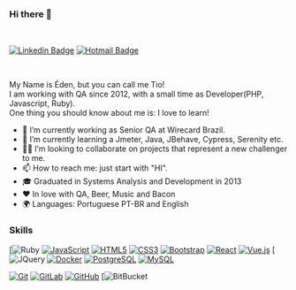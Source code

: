 ### Hi there 👋
<br/>

[![Linkedin Badge](https://img.shields.io/badge/-LinkedIn-blue?style=flat-square&logo=Linkedin&logoColor=white&link=https://https://www.linkedin.com/in/edenpereira)](https://https://www.linkedin.com/in/edenpereira)
[![Hotmail Badge](https://img.shields.io/badge/-Hotmail-0078D4?style=flat-square&logo=microsoft-outlook&logoColor=white&link=mailto:luizcarlos_abbott@hotmail.com)](mailto:edenjp@hotmail.com)

<br/>

My Name is Éden, but you can call me Tio!  
I am working with QA since 2012, with a small time as Developer(PHP, Javascript, Ruby).  
One thing you should know about me is: I love to learn!

- 🔭 I’m currently working as Senior QA at Wirecard Brazil.
- 🌱 I’m currently learning a Jmeter, Java, JBehave, Cypress, Serenity etc.
- 💪🏽 I’m looking to collaborate on projects that represent a new challenger to me.
- 📫 How to reach me: just start with "HI".
- 🎓 Graduated in Systems Analysis and Development in 2013
- ❤️ In love with QA, Beer, Music and Bacon
- 🌍 Languages: Portuguese PT-BR and English

### Skills

[![Ruby](https://img.shields.io/badge/Ruby-CC342D?style=flat-square&logo=ruby&logoColor=white)
[![JavaScript](https://img.shields.io/badge/-JavaScript-black?style=flat-square&logo=javascript&link=https://github.com/edenjp/)](https://github.com/edenjp/)
[![HTML5](https://img.shields.io/badge/-HTML5-E34F26?style=flat-square&logo=html5&logoColor=white&link=https://github.com/edenjp/)](https://github.com/edenjp/)
[![CSS3](https://img.shields.io/badge/-CSS3-1572B6?style=flat-square&logo=css3&link=https://github.com/edenjp/)](https://github.com/edenjp/)
[![Bootstrap](https://img.shields.io/badge/-Bootstrap-563D7C?style=flat-square&logo=bootstrap&link=https://github.com/edenjp/)](https://github.com/edenjp/)
[![React](https://img.shields.io/badge/-React-black?style=flat-square&logo=react&link=https://github.com/edenjp/)](https://github.com/edenjp/)
[![Vue.js](https://img.shields.io/badge/-Vuejs-black?style=flat-square&logo=vue.js&link=https://github.com/edenjp/)](https://github.com/edenjp/)
[![JQuery](https://img.shields.io/badge/jQuery-0769AD?style=flat-square&logo=jquery&logoColor=white)
[![Docker](https://img.shields.io/badge/-Docker-black?style=flat-square&logo=docker&link=https://github.com/edenjp/)](https://github.com/edenjp/)
[![PostgreSQL](https://img.shields.io/badge/-PostgreSQL-336791?style=flat-square&logo=postgresql&link=https://github.com/edenjp/)](https://github.com/edenjp/)
[![MySQL](https://img.shields.io/badge/-MySQL-black?style=flat-square&logo=mysql&logoColor=white&link=https://github.com/edenjp/)](https://github.com/edenjp/)

[![Git](https://img.shields.io/badge/-Git-black?style=flat-square&logo=git&link=https://github.com/edenjp/)](https://github.com/edenjp/)
[![GitLab](https://img.shields.io/badge/-GitLab-FCA121?style=flat-square&logo=gitlab&link=https://github.com/edenjp/)](https://github.com/edenjp/)
[![GitHub](https://img.shields.io/badge/-GitHub-181717?style=flat-square&logo=github&link=https://github.com/edenjp/)](https://github.com/edenjp/)
[![BitBucket](https://img.shields.io/badge/-BitBucket-darkblue?style=flat-square&logo=bitbucket)
